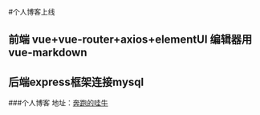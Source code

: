 #个人博客上线
## 前端 vue+vue-router+axios+elementUI 编辑器用vue-markdown
## 后端express框架连接mysql

###个人博客 地址：[奔跑的哇牛](http://39.108.100.198/) 